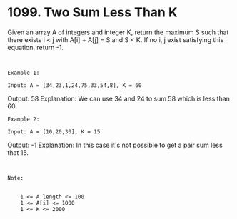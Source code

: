 # 1099. Two Sum Less Than K

Given an array A of integers and integer K, return the maximum
        S such that there exists i < j with A[i] + A[j] =
            S and S < K. If no i, j exist satisfying this
        equation, return -1.

     

    Example 1:

    Input: A = [34,23,1,24,75,33,54,8], K = 60
Output: 58
Explanation: 
We can use 34 and 24 to sum 58 which is less than 60.

    Example 2:

    Input: A = [10,20,30], K = 15
Output: -1
Explanation: 
In this case it's not possible to get a pair sum less that 15.

     

    Note:

    
        1 <= A.length <= 100
        1 <= A[i] <= 1000
        1 <= K <= 2000